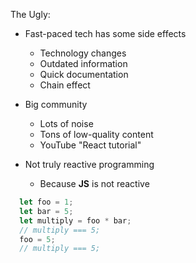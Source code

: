 The Ugly:

- Fast-paced tech has some side effects
  - Technology changes
  - Outdated information
  - Quick documentation
  - Chain effect

- Big community
  - Lots of noise
  - Tons of low-quality content
  - YouTube "React tutorial"

- Not truly reactive programming
  - Because **JS** is not reactive
```js
  let foo = 1;
  let bar = 5;
  let multiply = foo * bar;
  // multiply === 5;
  foo = 5;
  // multiply === 5;
```
